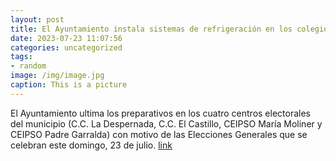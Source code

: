 ```yaml
---
layout: post
title: El Ayuntamiento instala sistemas de refrigeración en los colegios Padre Garralda y María Moliner para el 23J
date: 2023-07-23 11:07:56
categories: uncategorized
tags:
- random
image: /img/image.jpg
caption: This is a picture
---
```

El Ayuntamiento ultima los preparativos en los cuatro centros electorales del municipio (C.C. La Despernada, C.C. El Castillo, CEIPSO María Moliner y CEIPSO Padre Garralda) con motivo de las Elecciones Generales que se celebran este domingo, 23 de julio.   [link](https://www.ayto-villacanada.es/tu-ayuntamiento/el-ayuntamiento-instala-sistemas-de-refrigeracion-en-los-colegios-padre-garralda-y-maria-moliner-para-el-23j/)
